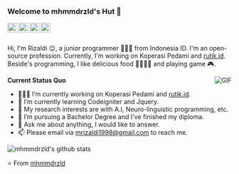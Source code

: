 ### Welcome to mhmmdrzld's Hut 👋

<a href="https://twitter.com/mhmmdrzld">
  <img align="left" alt="twitter" width="22px" src="https://cdn.jsdelivr.net/npm/simple-icons@3.1.0/icons/twitter.svg" />
</a>
<a href="https://www.linkedin.com/in/mhmmdrzld/">
  <img align="left" alt="LinkedIn" width="22px" src="https://cdn.jsdelivr.net/npm/simple-icons@3.1.0/icons/linkedin.svg" />
</a>
<a href="mailto:mrizaldi1998@gmail.com">
  <img align="left" alt="Gmail" width="22px" src="https://cdn.jsdelivr.net/npm/simple-icons@3.1.0/icons/gmail.svg" />
</a>
<a href="https://www.facebook.com/masihkurus/">
  <img align="left" alt="Facebook" width="22px" src="https://cdn.jsdelivr.net/npm/simple-icons@3.1.0/icons/facebook.svg" />
</a>


<br />
<br />

Hi, I'm Rizaldi 😉, a junior programmer 👨🏻‍💻 from Indonesia ID. I'm an open-source profession. Currently, I'm working on Koperasi Pedami and [rutik.id](https://github.com/rutikproject). Beside's programming, I like delicious food 🥗🥩🌮🍣 and playing game 🎮.

  <img align="right" alt="GIF" src="https://media.giphy.com/media/iIqmM5tTjmpOB9mpbn/giphy.gif" />

**Current Status Quo**

- 👨🏻‍💻 I’m currently working on Koperasi Pedami and [rutik.id](https://github.com/rutikproject).
- 🌱 I’m currently learning Codeigniter and Jquery.
- 🤔 My research interests are with A.I, Neuro-linguistic programming, etc.
- 💼 I’m pursuing a Bachelor Degree and I've finished my diploma.
- 💬 Ask me about anything, I would like to answer.
- 📫 Please email via mrizaldi1998@gmail.com to reach me.

![mhmmdrzld's github stats](https://github-readme-stats.vercel.app/api?username=mhmmdrzld&show_icons=true&hide_border=true)

⭐️ From [mhmmdrzld](https://github.com/mhmmdrzld)
